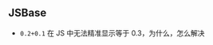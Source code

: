 <!--
 * @Author: zd
 * @Date: 2024-03-13 13:55:09
 * @LastEditors: zd
 * @LastEditTime: 2024-03-13 13:57:05
 * @Description: js基础，我打算记录问题，因为多数我没法精准回答
-->

## JSBase

- `0.2+0.1` 在 JS 中无法精准显示等于 0.3，为什么，怎么解决

